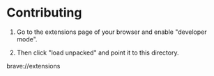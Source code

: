 # Contributing 

1. Go to the extensions page of your browser and enable "developer mode". 

2. Then click "load unpacked" and point it to this directory.

brave://extensions

